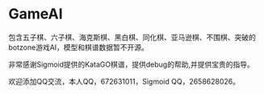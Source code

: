 # GameAI
包含五子棋、六子棋、海克斯棋、黑白棋、同化棋、亚马逊棋、不围棋、突破的botzone游戏AI，模型和棋谱数据暂不开源。

非常感谢Sigmoid提供的KataGO棋谱，提供debug的帮助,并提供宝贵的指导。

欢迎添加QQ交流，本人QQ，672631011，Sigmoid QQ，2658628026。
